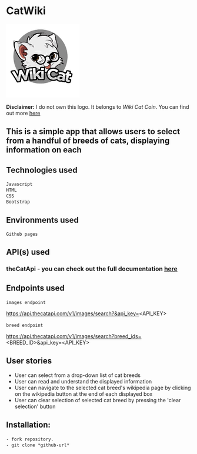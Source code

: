 # CatWiki

![logo](./logo.png)

**Disclaimer:** I do not own this logo. It belongs to *Wiki Cat Coin*. You can find out more [here](https://coinmarketcap.com/community/profile/WikiCatCoin/)

## This is a simple app that allows users to select from a handful of breeds of cats, displaying information on each

## Technologies used

```
Javascript
HTML
CSS
Bootstrap

```

## Environments used

```
Github pages
```

## API(s) used

### theCatApi - you can check out the full documentation [here](https://thecatapi.com/)

## Endpoints used
`images endpoint`

https://api.thecatapi.com/v1/images/search?&api_key=<API_KEY>

`breed endpoint`

https://api.thecatapi.com/v1/images/search?breed_ids=<BREED_ID>&api_key=<API_KEY>




## User stories

* User can select from a drop-down list of cat breeds
* User can read and understand the displayed information
* User can navigate to the selected cat breed's wikipedia page by clicking on the wikipedia button at the end of each displayed box
* User can clear selection of selected cat breed by pressing the 'clear selection' button


## Installation:
```
- fork repository.
- git clone *github-url*

```
